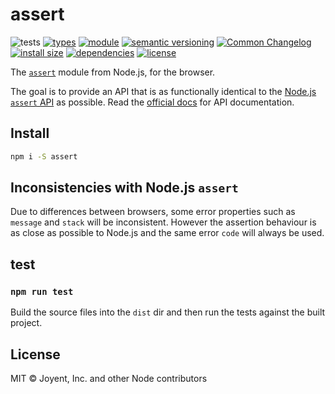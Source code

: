 # assert
![tests](https://github.com/substrate-system/assert/actions/workflows/nodejs.yml/badge.svg)
[![types](https://img.shields.io/npm/types/@substrate-system/assert?style=flat-square)](README.md)
[![module](https://img.shields.io/badge/module-ESM%2FCJS-blue?style=flat-square)](README.md)
[![semantic versioning](https://img.shields.io/badge/semver-2.0.0-blue?logo=semver&style=flat-square)](https://semver.org/)
[![Common Changelog](https://nichoth.github.io/badge/common-changelog.svg)](./CHANGELOG.md)
[![install size](https://flat.badgen.net/packagephobia/install/@substrate-system/assert)](https://packagephobia.com/result?p=@nichoth/session-cookie)
[![dependencies](https://img.shields.io/badge/dependencies-zero-brightgreen.svg?style=flat-square)](package.json)
[![license](https://img.shields.io/badge/license-MIT-brightgreen.svg?style=flat-square)](LICENSE)

The [`assert`](https://nodejs.org/api/assert.html) module from Node.js, for the browser.

The goal is to provide an API that is as functionally identical to the [Node.js `assert` API](https://nodejs.org/api/assert.html) as possible. Read the [official docs](https://nodejs.org/api/assert.html) for API documentation.

## Install

```sh
npm i -S assert
```

## Inconsistencies with Node.js `assert`

Due to differences between browsers, some error properties such as `message` and `stack` will be inconsistent. However the assertion behaviour is as close as possible to Node.js and the same error `code` will always be used.

## test

### `npm run test`
Build the source files into the `dist` dir and then run the tests against the built project.

## License

MIT © Joyent, Inc. and other Node contributors
